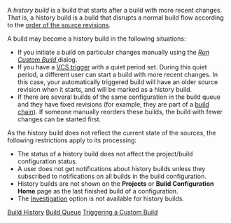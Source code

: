 [//]: # (title: History Build)
[//]: # (auxiliary-id: History Build)

A _history build_ is a build that starts after a build with more recent changes. That is, a history build is a build that disrupts a normal build flow according to the [order of the source revisions](revision.md#Revision+order).

[//]: # (Internal note. Do not delete. "History Buildd159e7.txt")    

A build may become a history build in the following situations:
* If you initiate a build on particular changes manually using the _[Run Custom Build ](running-custom-build.md)_ dialog.
* If you have a [VCS trigger](configuring-vcs-triggers.md) with a quiet period set. During this quiet period, a different user can start a build with more recent changes. In this case, your automatically triggered build will have an older source revision when it starts, and will be marked as a history build.
* If there are several builds of the same configuration in the build queue and they have fixed revisions (for example, they are part of a [build chain](build-chain.md)). If someone manually reorders these builds, the build with fewer changes can be started first.

As the history build does not reflect the current state of the sources, the following restrictions apply to its processing:
* The status of a history build does not affect the project/build configuration status.
* A user does not get notifications about history builds unless they subscribed to notifications on all builds in the build configuration.
* History builds are not shown on the __Projects__ or __Build Configuration Home__ page as the last finished build of a configuration.
* The [Investigation](investigating-and-muting-build-failures.md) option is not available for history builds.

[//]: # (Internal note. Do not delete. "History Buildd159e60.txt")    

 <seealso>
        <category ref="concepts">
            <a href="build-history.md">Build History</a>
            <a href="build-queue.md">Build Queue</a>
        </category>
        <category ref="admin-guide">
            <a href="running-custom-build.md">Triggering a Custom Build</a>
        </category>
</seealso>
